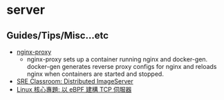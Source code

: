# server

## Guides/Tips/Misc...etc

* [nginx-proxy](https://github.com/nginx-proxy/nginx-proxy)
    * nginx-proxy sets up a container running nginx and docker-gen. docker-gen generates reverse proxy configs for nginx and reloads nginx when containers are started and stopped.
* [SRE Classroom: Distributed ImageServer](https://sre.google/classroom/imageserver/)
* [Linux 核心專題: 以 eBPF 建構 TCP 伺服器](https://hackmd.io/@sysprog/ryBw0adH2)
